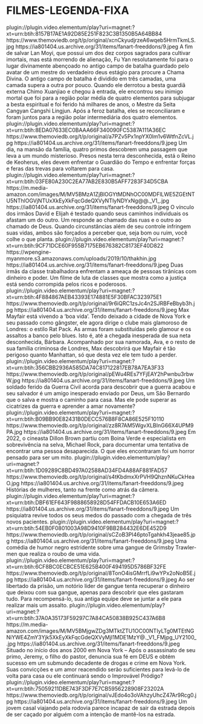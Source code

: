 # FILMES-LEGENDA-FIXA



<item>
<title>[COLOR silver][B]  [/COLOR][/B][COLOR yellow]  FULL HD  [B][/COLOR][/B]</title>
<link>plugin://plugin.video.elementum/play?uri=magnet:?xt=urn:btih:8157B17AE1A92D85E251F823C3B1350B5A64BB84</link>
<thumbnail>https://www.themoviedb.org/t/p/original/xcnCkyudjrzeA6wqeb5HrmTkmLS.jpg</thumbnail>
<fanart>https://ia801404.us.archive.org/31/items/fanart-freeddons/9.jpeg</fanart>
<info> A fim de salvar Lan Moyi, que possui um dos dez corpos sagrados para cultivar imortais, mas está morrendo de alienação, Fu Yan resolutamente foi para o lugar divinamente abençoado no antigo campo de batalha guardado pelo avatar de um mestre do verdadeiro deus estágio para procure a Chama Divina. O antigo campo de batalha é dividido em três camadas, uma camada supera a outra por pouco. Quando ele derrotou a besta guardiã externa Chimo Xuanjiao e chegou à entrada, ele encontrou seu inimigo mortal que foi para a região polar média de quatro elementos para subjugar a besta espiritual e foi ferido há milhares de anos, o Mestre da Seita Cangyan Cangshi Lingjun. Após a feroz batalha, eles se reconciliaram e foram juntos para a região polar intermediária dos quatro elementos.</info>
</item>

<item>
<title>[COLOR silver][B] GUARDIÕES DO TEMPO - DUBLADO NÃO OFICIAL [/COLOR][/B][COLOR yellow]  FULL HD  [B][/COLOR][/B]</title>
<link>plugin://plugin.video.elementum/play?uri=magnet:?xt=urn:btih:8EDA07633EC0BAAA66F340090FC5387A111A36EC</link>
<thumbnail>https://www.themoviedb.org/t/p/original/a7PZv5Px1npYX0lm1v6WtfnZcVL.jpg</thumbnail>
<fanart>https://ia801404.us.archive.org/31/items/fanart-freeddons/9.jpeg</fanart>
<info>Um dia, na mansão da família, quatro primos descobrem uma passagem que leva a um mundo misterioso. Presos nesta terra desconhecida, está o Reino de Keoherus, eles devem enfrentar o Guardião do Tempo e enfrentar forças e feras das trevas para voltarem para casa.</info>
</item>

<item>
<title>[COLOR silver][B] SONS OF PREACHER ( LEGENDA FIXA )  [/COLOR][/B][COLOR yellow]  FULL HD  [B][/COLOR][/B]</title>
<link>plugin://plugin.video.elementum/play?uri=magnet:?xt=urn:btih:03FE80A230C2EA77AB2E830B5AFF7283F34D5CBA</link>
<thumbnail>https://m.media-amazon.com/images/M/MV5BMzA1ZjBlOGYtMDNhOC00MDFlLWE5ZGEtNTU5NThlOGVjNTUxXkEyXkFqcGdeQXVyNTIyNDYxNg@@._V1_.jpg</thumbnail>
<fanart>https://ia801404.us.archive.org/31/items/fanart-freeddons/9.jpeg</fanart>
<info> O vínculo dos irmãos David e Elijah é testado quando seus caminhos individuais os afastam um do outro. Um responde ao chamado das ruas e o outro ao chamado de Deus. Quando circunstâncias além de seu controle infringem suas vidas, ambos são forçados a perceber que, seja bom ou ruim, você colhe o que planta.</info>
</item>

<item>
<title>[COLOR silver][B] THA KHIN GYI HNINT NPAPI TOH SAYAR( LEGENDA FIXA ) [/COLOR][/B][COLOR yellow]  FULL HD  [B][/COLOR][/B]</title>
<link>plugin://plugin.video.elementum/play?uri=magnet:?xt=urn:btih:9CF71DCE60F955B7175EB676382C8173EF40D822</link>
<thumbnail>https://wpengine-myanmore.s3.amazonaws.com/uploads/2019/10/thakhin.jpg</thumbnail>
<fanart>https://ia801404.us.archive.org/31/items/fanart-freeddons/9.jpeg</fanart>
<info>Duas irmãs da classe trabalhadora enfrentam a ameaça de pessoas tirânicas com dinheiro e poder. Um filme de luta de classes que mostra como a justiça está sendo corrompida pelos ricos e poderosos.</info>
</item>

<item>
<title>[COLOR silver][B] MISTER MAYFAIR (LEGENDA FIXA) [/COLOR][/B][COLOR yellow]  FULL HD  [B][/COLOR][/B]</title>
<link>plugin://plugin.video.elementum/play?uri=magnet:?xt=urn:btih:4F884867AEB43393E174881E5F30BFAC323975E1</link>
<thumbnail>https://www.themoviedb.org/t/p/original/9r6iQRC1zsJc4n2SJRBFeBbyb3h.jpg</thumbnail>
<fanart>https://ia801404.us.archive.org/31/items/fanart-freeddons/9.jpeg</fanart>
<info> Max Mayfair está vivendo a ‘boa vida’. Tendo deixado a cidade de Nova York e seu passado como gângster, ele agora dirige o clube mais glamoroso de Londres: o estilo Rat Pack. As armas foram substituídas pelo glamour e os assaltos a banco pelo blues. Isto é, até a chegada inesperada de sua neta desconhecida, Bárbara. Acompanhado por sua namorada, Ava, e o resto de sua família criminosa de Londres, Max descobrirá que Mayfair é tão perigoso quanto Manhattan, só que desta vez ele tem tudo a perder.</info>
</item>

<item>
<title>[COLOR silver][B] CIVIL WAR SAINT [/COLOR][/B][COLOR yellow]  FULL HD  [B][/COLOR][/B]</title>
<link>plugin://plugin.video.elementum/play?uri=magnet:?xt=urn:btih:356CBB2936A585DA74C817122817EB78A7EA3F33</link>
<thumbnail>https://www.themoviedb.org/t/p/original/pEWu4REs7YFjEAY2hPwnbu3rbwW.jpg</thumbnail>
<fanart>https://ia801404.us.archive.org/31/items/fanart-freeddons/9.jpeg</fanart>
<info> Um soldado ferido da Guerra Civil acorda para descobrir que a guerra acabou e seu salvador é um amigo inesperado enviado por Deus, um São Bernardo que o salva e mostra o caminho para casa. Mas ele pode superar as cicatrizes da guerra e aprender a amar novamente?</info>
</item>

<item>
<title>[COLOR silver][B] TAHOE JOE [/COLOR][/B][COLOR yellow]  FULL HD  [B][/COLOR][/B]</title>
<link>plugin://plugin.video.elementum/play?uri=magnet:?xt=urn:btih:B09BB90E82431B0DECC576B8F8CA86E525F10110</link>
<thumbnail>https://www.themoviedb.org/t/p/original/zz8R7AM5WgvXLBInG66X4UPM9PA.jpg</thumbnail>
<fanart>https://ia801404.us.archive.org/31/items/fanart-freeddons/9.jpeg</fanart>
<info> Em 2022, o cineasta Dillon Brown partiu com Boina Verde e especialista em sobrevivência na selva, Michael Rock, para documentar uma tentativa de encontrar uma pessoa desaparecida. O que eles encontraram foi um horror pensado para ser um mito.</info>
</item>

<item>
<title>[COLOR silver][B] TELL IT LIKE A WOMAN [/COLOR][/B][COLOR yellow]  FULL HD  [B][/COLOR][/B]</title>
<link>plugin://plugin.video.elementum/play?uri=magnet:?xt=urn:btih:1D09289C8BD497A02588AD34FD4A88AF881FAD57</link>
<thumbnail>https://www.themoviedb.org/t/p/original/s4tKbdmxXrPVH9QhznNKuCkHeaO.jpg</thumbnail>
<fanart>https://ia801404.us.archive.org/31/items/fanart-freeddons/9.jpeg</fanart>
<info>Histórias de mulheres, tanto na frente como atrás da câmera.</info>
</item>

<item>
<title>[COLOR silver][B] THE CONSULTANT [/COLOR][/B][COLOR yellow]  FULL HD  [B][/COLOR][/B]</title>
<link>plugin://plugin.video.elementum/play?uri=magnet:?xt=urn:btih:DBF61EF643F9888658928D54FFDACB10E653A6ED</link>
<thumbnail></thumbnail>
<fanart>https://ia801404.us.archive.org/31/items/fanart-freeddons/9.jpeg</fanart>
<info>Um psiquiatra revive todos os seus medos do passado com a chegada de três novos pacientes.</info>
</item>

<item>
<title>[COLOR silver][B] THREE DAY MILLIONARE [/COLOR][/B][COLOR yellow]  FULL HD  [B][/COLOR][/B]</title>
<link>plugin://plugin.video.elementum/play?uri=magnet:?xt=urn:btih:54EB0F0801003A98D9410F9BB284432E6DE452D9</link>
<thumbnail>https://www.themoviedb.org/t/p/original/sCZoB3PI46ptoTgahkh43jeae85.jpg</thumbnail>
<fanart>https://ia801404.us.archive.org/31/items/fanart-freeddons/9.jpeg</fanart>
<info> Uma comédia de humor negro estridente sobre uma gangue de Grimsby Trawler-men que realiza o roubo de uma vida.</info>
</item>

<item>
<title>[COLOR silver][B] THE PAYBACK [/COLOR][/B][COLOR yellow]  FULL HD  [B][/COLOR][/B]</title>
<link>plugin://plugin.video.elementum/play?uri=magnet:?xt=urn:btih:6CF8BC0ECBCE51E625B400F494195D5786BF32FE</link>
<thumbnail>https://www.themoviedb.org/t/p/original/8TonO4isGMrrfLi9wYPx2oNoB5E.jpg</thumbnail>
<fanart>https://ia801404.us.archive.org/31/items/fanart-freeddons/9.jpeg</fanart>
<info> Ao ser libertado da prisão, um notório líder de gangue tenta recuperar o dinheiro que deixou com sua gangue, apenas para descobrir que eles gastaram tudo. Para recompensá-lo, sua antiga equipe deve se juntar a ele para realizar mais um assalto.</info>
</item>

<item>
<title>[COLOR silver][B] THE IMPROBABLE PRODIGAL [/COLOR][/B][COLOR yellow]  FULL HD  [B][/COLOR][/B]</title>
<link>plugin://plugin.video.elementum/play?uri=magnet:?xt=urn:btih:37A0A35173F59297C7A84CA50838B925C437A6B8</link>
<thumbnail>https://m.media-amazon.com/images/M/MV5BMjgwZDg3MTktZTU1OC00NTIyLTg0MTEtNGNiYWE4ZmY3Yjk5XkEyXkFqcGdeQXVyMjI1MDE1MzY@._V1_FMjpg_UY2100_.jpg</thumbnail>
<fanart>https://ia801404.us.archive.org/31/items/fanart-freeddons/9.jpeg</fanart>
<info>Situado no início dos anos 2000 em Nova York – Após o assassinato de seu primo, Jeremy, o filho do pastor, denuncia sua fé em DEUS e obtém sucesso em um submundo decadente de drogas e crime em Nova York. Suas convicções e um amor reacendido serão suficientes para levá-lo de volta para casa ou ele continuará sendo o Improvável Pródigo?</info>
</item>

<item>
<title>[COLOR silver][B] THE FEARWAY [/COLOR][/B][COLOR yellow]  FULL HD  [B][/COLOR][/B]</title>
<link>plugin://plugin.video.elementum/play?uri=magnet:?xt=urn:btih:75059211DBE743F3DF7E7CB5956228908F23202A</link>
<thumbnail>https://www.themoviedb.org/t/p/original/vJEdo4o3oVAhzyUhcZ47Ar9Rcg0.jpg</thumbnail>
<fanart>https://ia801404.us.archive.org/31/items/fanart-freeddons/9.jpeg</fanart>
<info>Um jovem casal viajando pela rodovia parece incapaz de sair da estrada depois de ser caçado por alguém com a intenção de mantê-los na estrada.</info>
</item>
